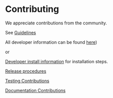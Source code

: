 # Contributing

We appreciate contributions from the community.


See [Guidelines](docs/source/contributing.md)

All developer information can be found [here](https://ipywidgets.readthedocs.io/en/stable/dev_install.html))

or

[Developer install information](docs/source/dev_install.md) for installation steps.

[Release procedures](docs/source/dev_release.md)

[Testing Contributions](docs/source/dev_testing.md)

[Documentation Contributions](docs/source/dev_docs.md)

